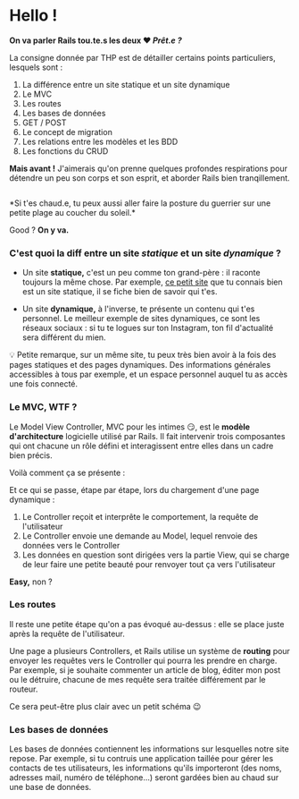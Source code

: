 # Hello !

**On va parler Rails tou.te.s les deux ❤️ _Prêt.e ?_**

La consigne donnée par THP est de détailler certains points particuliers, lesquels sont :

1. La différence entre un site statique et un site dynamique
2. Le MVC
3. Les routes
4. Les bases de données
5. GET / POST
6. Le concept de migration
7. Les relations entre les modèles et les BDD
8. Les fonctions du CRUD

**Mais avant !** J'aimerais qu'on prenne quelques profondes respirations pour détendre un peu son corps et son esprit, et aborder Rails bien tranqillement.

<p> <img "https://www.famousbirthdays.com/people/justin-bieber.html"/> </p>
*Si t'es chaud.e, tu peux aussi aller faire la posture du guerrier sur une petite plage au coucher du soleil.*

Good ? **On y va.**

### C'est quoi la diff entre un site _statique_ et un site _dynamique_ ?



- Un site **statique,** c'est un peu comme ton grand-père : il raconte toujours la même chose. Par exemple, [ce petit site](http://motherfuckingwebsite.com/) que tu connais bien est un site statique, il se fiche bien de savoir qui t'es.

- Un site **dynamique,** à l'inverse, te présente un contenu qui t'es personnel. Le meilleur exemple de sites dynamiques, ce sont les réseaux sociaux : si tu te logues sur ton Instagram, ton fil d'actualité sera différent du mien. 

💡 Petite remarque, sur un même site, tu peux très bien avoir à la fois des pages statiques et des pages dynamiques. Des informations générales accessibles à tous par exemple, et un espace personnel auquel tu as accès une fois connecté.

### Le MVC, WTF ?

Le Model View Controller, MVC pour les intimes 😏, est le **modèle d'architecture** logicielle utilisé par Rails. Il fait intervenir trois composantes qui ont chacune un rôle défini et interagissent entre elles dans un cadre bien précis.

Voilà comment ça se présente :



Et ce qui se passe, étape par étape, lors du chargement d'une page dynamique :

1. Le Controller reçoit et interprête le comportement, la requête de l'utilisateur
2. Le Controller envoie une demande au Model, lequel renvoie des données vers le Controller
3. Les données en question sont dirigées vers la partie View, qui se charge de leur faire une petite beauté pour renvoyer tout ça vers l'utilisateur

**Easy,** non ?

### Les routes

Il reste une petite étape qu'on a pas évoqué au-dessus : elle se place juste après la requête de l'utilisateur.

Une page a plusieurs Controllers, et Rails utilise un système de **routing** pour envoyer les requêtes vers le Controller qui pourra les prendre en charge. Par exemple, si je souhaite commenter un article de blog, éditer mon post ou le détruire, chacune de mes requête sera traitée différement par le routeur.

Ce sera peut-être plus clair avec un petit schéma 😉

### Les bases de données

Les bases de données contiennent les informations sur lesquelles notre site repose. Par exemple, si tu contruis une application taillée pour gérer les contacts de tes utilisateurs, les informations qu'ils importeront (des noms, adresses mail, numéro de téléphone...) seront gardées bien au chaud sur une base de données.

